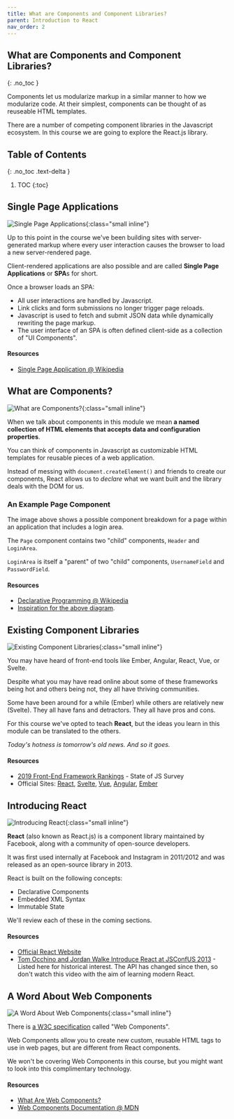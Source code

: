 ```yaml
---
title: What are Components and Component Libraries?
parent: Introduction to React
nav_order: 2
---
```


<!--prettier-ignore-start-->
## What are Components and Component Libraries?
{: .no_toc }

Components let us modularize markup in a similar manner to how we modularize code. At their simplest, components can be thought of as reuseable HTML templates.

There are a number of competing component libraries in the Javascript ecosystem. In this course we are going to explore the React.js library.

## Table of Contents
{: .no_toc .text-delta }  

1. TOC
{:toc}

<!--prettier-ignore-end-->

## Single Page Applications

![Single Page Applications](page-4831835_640_1_.png){:class="small inline"}

Up to this point in the course we've been building sites with server-generated markup where every user interaction causes the browser to load a new server-rendered page.

Client-rendered applications are also possible and are called **Single Page Applications** or **SPA**s for short.

Once a browser loads an SPA:

- All user interactions are handled by Javascript.
- Link clicks and form submissions no longer trigger page reloads.
- Javascript is used to fetch and submit JSON data while dynamically rewriting the page markup.
- The user interface of an SPA is often defined client-side as a collection of "UI Components".

#### Resources

- [Single Page Application @ Wikipedia](https://en.wikipedia.org/wiki/Single-page_application)

## What are Components?

![What are Components?](components.png){:class="small inline"}

When we talk about components in this module we mean **a named collection of HTML elements that accepts data and configuration properties**.

You can think of components in Javascript as customizable HTML templates for reusable pieces of a web application.

Instead of messing with `document.createElement()` and friends to create our components, React allows us to _declare_ what we want built and the library deals with the DOM for us.

### An Example Page Component

The image above shows a possible component breakdown for a page within an application that includes a login area.

The `Page` component contains two "child" components, `Header` and `LoginArea`.

`LoginArea` is itself a "parent" of two "child" components, `UsernameField` and `PasswordField`.

#### Resources

- [Declarative Programming @ Wikipedia](https://en.wikipedia.org/wiki/Declarative_programming)
- [Inspiration for the above diagram](https://maksimivanov.com/posts/introduction-to-reactjs/).

## Existing Component Libraries

![Existing Component Libraries](frameworks.png){:class="small inline"}

You may have heard of front-end tools like Ember, Angular, React, Vue, or Svelte.

Despite what you may have read online about some of these frameworks being hot and others being not, they all have thriving communities.

Some have been around for a while (Ember) while others are relatively new (Svelte). They all have fans and detractors. They all have pros and cons.

For this course we've opted to teach **React**, but the ideas you learn in this module can be translated to the others.

_Today's hotness is tomorrow's old news. And so it goes._

#### Resources

- [2019 Front-End Framework Rankings](https://2019.stateofjs.com/front-end-frameworks/) - State of JS Survey
- Official Sites: [React](https://reactjs.org/), [Svelte](https://svelte.dev/), [Vue](https://vuejs.org/), [Angular](https://angular.io/), [Ember](https://emberjs.com/)

## Introducing React

![Introducing React](640px-React-icon.svg.png){:class="small inline"}

**React** (also known as React.js) is a component library maintained by Facebook, along with a community of open-source developers.

It was first used internally at Facebook and Instagram in 2011/2012 and was released as an open-source library in 2013.

React is built on the following concepts:

- Declarative Components
- Embedded XML Syntax
- Immutable State

We'll review each of these in the coming sections.

#### Resources

- [Official React Website](https://reactjs.org/)
- [Tom Occhino and Jordan Walke Introduce React at JSConfUS 2013](https://www.youtube.com/watch?v=GW0rj4sNH2w) - Listed here for historical interest. The API has changed since then, so don't watch this video with the aim of learning modern React.

## A Word About Web Components

![A Word About Web Components](webcomponents.png){:class="small inline"}

There is [a W3C specification](https://github.com/w3c/webcomponents) called "Web Components".

Web Components allow you to create new custom, reusable HTML tags to use in web pages, but are different from React components.

We won't be covering Web Components in this course, but you might want to look into this complimentary technology.

#### Resources

- [What Are Web Components?](https://www.webcomponents.org/introduction)
- [Web Components Documentation @ MDN](https://developer.mozilla.org/en-US/docs/Web/Web_Components)
